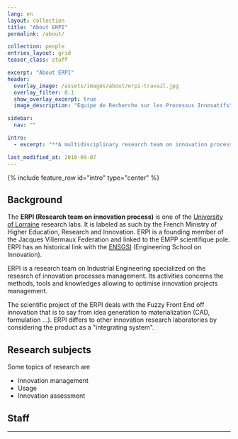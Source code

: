 ```yaml
---
lang: en
layout: collection
title: "About ERPI"
permalink: /about/

collection: people
entries_layout: grid
teaser_class: staff

excerpt: "About ERPI"
header:
  overlay_image: /assets/images/about/erpi-travail.jpg
  overlay_filter: 0.1
  show_overlay_excerpt: true 
  image_description: "Equipe de Recherche sur les Processus Innovatifs"

sidebar:
  nav: ""

intro:
  - excerpt: "**A multidisciplinary research team on innovation processess research**"

last_modified_at: 2018-09-07
---
```



{% include feature_row id="intro" type="center" %}


## Background

The **ERPI (Research team on innovation process)** is one of the [University of Lorraine](http://univ-lorraine.fr) research labs. It is labeled as such by the French Ministry of Higher Education, Research and Innovation. ERPI is a founding member of the Jacques Villermaux Federation and linked to the EMPP scientifique pole. ERPI has an historical link with the [ENSGSI](http://ensgsi.univ-lorraine.fr) (Engineering School on Innovation). 

ERPI is a research team on Industrial Engineering specialized on the research of innovation processes management. Its activities concerns the methods, tools and knowledges allowing to optimise innovation projects management.

The scientific project of the ERPI deals with the Fuzzy Front End off innovation that is to say from idea generation to materialization (CAD, formulation ...). ERPI differs to other innovation research laboratories by considering the product as a "integrating system".   



## Research subjects

 Some topics of research are 
 - Innovation management
 - Usage
 - Innovation assessment


## Staff
--- 
